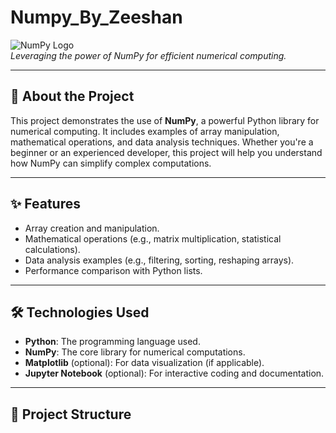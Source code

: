 # Numpy_By_Zeeshan


![NumPy Logo](https://numpy.org/images/logo.svg)  
*Leveraging the power of NumPy for efficient numerical computing.*

---

## 🚀 **About the Project**
This project demonstrates the use of **NumPy**, a powerful Python library for numerical computing. It includes examples of array manipulation, mathematical operations, and data analysis techniques. Whether you're a beginner or an experienced developer, this project will help you understand how NumPy can simplify complex computations.

---

## ✨ **Features**
- Array creation and manipulation.
- Mathematical operations (e.g., matrix multiplication, statistical calculations).
- Data analysis examples (e.g., filtering, sorting, reshaping arrays).
- Performance comparison with Python lists.

---

## 🛠️ **Technologies Used**
- **Python**: The programming language used.
- **NumPy**: The core library for numerical computations.
- **Matplotlib** (optional): For data visualization (if applicable).
- **Jupyter Notebook** (optional): For interactive coding and documentation.

---

## 📂 **Project Structure**

